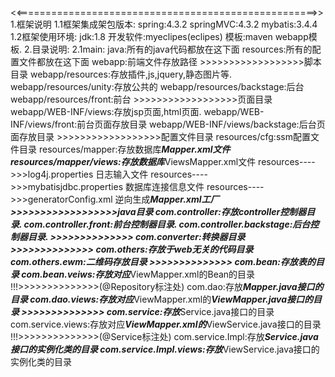 <<====================================================>>
1.框架说明
	1.1框架集成架包版本:
		spring:4.3.2
		springMVC:4.3.2
		mybatis:3.4.4
	1.2框架使用环境:
		jdk:1.8
		开发软件:myeclipes(eclipes)
		模板:maven webapp模板.
2.目录说明:
	2.1main:
		java:所有的java代码都放在这下面
		resources:所有的配置文件都放在这下面
		webapp:前端文件存放路径
		>>>>>>>>>>>>>>>>>>脚本目录
			webapp/resources:存放插件,js,jquery,静态图片等.
			webapp/resources/unity:存放公共的
			webapp/resources/backstage:后台
			webapp/resources/front:前台
		>>>>>>>>>>>>>>>>>>页面目录
			webapp/WEB-INF/views:存放jsp页面,html页面.
				webapp/WEB-INF/views/front:前台页面存放目录
				webapp/WEB-INF/views/backstage:后台页面存放目录
		>>>>>>>>>>>>>>>>>>配置文件目录
			resources/cfg:ssm配置文件目录
			resources/mapper:存放数据库***Mapper.xml文件
			resources/mapper/views:存放数据库***ViewsMapper.xml文件
			resources---->>>log4j.properties 日志输入文件
			resources---->>>mybatisjdbc.properties 数据库连接信息文件
			resources---->>>generatorConfig.xml 逆向生成***Mapper.xml工厂
		>>>>>>>>>>>>>>>>>>java目录
			com.controller:存放controller控制器目录.
				com.controller.front:前台控制器目录.
				com.controller.backstage:后台控制器目录.
			>>>>>>>>>>>>>>
			com.converter:转换器目录
			>>>>>>>>>>>>>>
			com.others:存放于web无关的代码目录
			com.others.ewm:二维码存放目录
			>>>>>>>>>>>>>>
			com.bean:存放表的目录
			com.bean.veiws:存放对应***ViewMapper.xml的Bean的目录
			!!!>>>>>>>>>>>>>>(@Repository标注处)
			com.dao:存放***Mapper.java接口的目录
			com.dao.views:存放对应***ViewMapper.xml的***ViewMapper.java接口的目录
			>>>>>>>>>>>>>>
			com.service:存放***Service.java接口的目录
			com.service.views:存放对应***ViewMapper.xml的***ViewService.java接口的目录
			!!!>>>>>>>>>>>>>>(@Service标注处)
				com.service.Impl:存放***Service.java接口的实例化类的目录
				com.service.Impl.views:存放***ViewService.java接口的实例化类的目录